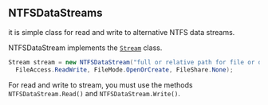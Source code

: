 ## NTFSDataStreams
it is simple class for read and write to alternative NTFS data streams.

NTFSDataStream implements the [`Stream`](https://docs.microsoft.com/en-us/dotnet/api/system.io.stream) class.
```C#
Stream stream = new NTFSDataStream("full or relative path for file or directory", "stream data name", 
  FileAccess.ReadWrite, FileMode.OpenOrCreate, FileShare.None);
```
For read and write to stream, you must use the methods `NTFSDataStream.Read()` and `NTFSDataStream.Write()`.